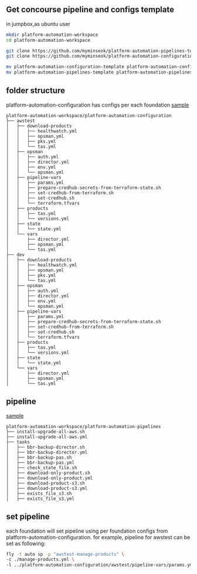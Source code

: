 
## Get concourse pipeline and configs template

in jumpbox,as ubuntu user
``` bash
mkdir platform-automation-workspace
cd platform-automation-workspace

git clone https://github.com/myminseok/platform-automation-pipelines-template   platform-automation-pipelines
git clone https://github.com/myminseok/platform-automation-configuration-template   platform-automation-configuration

mv platform-automation-configuration-template platform-automation-configuration
mv platform-automation-pipelines-template platform-automation-pipelines

```

## folder structure
platform-automation-configuration has configs per each foundation
[sample](https://github.com/myminseok/platform-automation-configuration-template)
```
platform-automation-workspace/platform-automation-configuration
├── awstest
│   ├── download-products
│   │   ├── healthwatch.yml
│   │   ├── opsman.yml
│   │   ├── pks.yml
│   │   └── tas.yml
│   ├── opsman
│   │   ├── auth.yml
│   │   ├── director.yml
│   │   ├── env.yml
│   │   └── opsman.yml
│   ├── pipeline-vars
│   │   ├── params.yml
│   │   ├── prepare-credhub-secrets-from-terraform-state.sh
│   │   ├── set-credhub-from-terraform.sh
│   │   ├── set-credhub.sh
│   │   └── terraform.tfvars
│   ├── products
│   │   ├── tas.yml
│   │   └── versions.yml
│   ├── state
│   │   └── state.yml
│   └── vars
│       ├── director.yml
│       ├── opsman.yml
│       └── tas.yml
├── dev
│   ├── download-products
│   │   ├── healthwatch.yml
│   │   ├── opsman.yml
│   │   ├── pks.yml
│   │   └── tas.yml
│   ├── opsman
│   │   ├── auth.yml
│   │   ├── director.yml
│   │   ├── env.yml
│   │   └── opsman.yml
│   ├── pipeline-vars
│   │   ├── params.yml
│   │   ├── prepare-credhub-secrets-from-terraform-state.sh
│   │   ├── set-credhub-from-terraform.sh
│   │   ├── set-credhub.sh
│   │   └── terraform.tfvars
│   ├── products
│   │   ├── tas.yml
│   │   └── versions.yml
│   ├── state
│   │   └── state.yml
│   └── vars
│       ├── director.yml
│       ├── opsman.yml
│       └── tas.yml
```

## pipeline 
[sample](https://github.com/myminseok/platform-automation-pipelines-template)
```
platform-automation-workspace/platform-automation-pipelines
├── install-upgrade-all-aws.sh
├── install-upgrade-all-aws.yml
├── tasks
│   ├── bbr-backup-director.sh
│   ├── bbr-backup-director.yml
│   ├── bbr-backup-pas.sh
│   ├── bbr-backup-pas.yml
│   ├── check_state_file.sh
│   ├── download-only-product.sh
│   ├── download-only-product.yml
│   ├── download-product-s3.sh
│   ├── download-product-s3.yml
│   ├── exists_file_s3.sh
│   ├── exists_file_s3.yml
```

## set pipeline

each foundation will set pipeline using per foundation configs from platform-automation-configuration. for example, pipeline for awstest can be set as following:
``` bash
fly -t auto sp -p "awstest-manage-products" \
-c ./manage-products.yml \
-l ../platform-automation-configuration/awstest/pipeline-vars/params.yml
```

